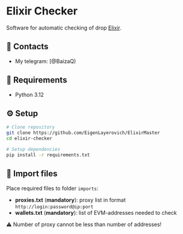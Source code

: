 # Elixir Checker

Software for automatic checking of drop [Elixir](https://claim.elixir.xyz/).

## 📢 Contacts

- My telegram: [@BaizaQ)

## 🐍 Requirements

- Python 3.12

## ⚙️ Setup

```sh
# Clone repository
git clone https://github.com/EigenLayerovich/ElixirMaster
cd elixir-checker

# Setup dependencies
pip install -r requirements.txt
```

## 📂 Import files

Place required files to folder `imports`:
- **proxies.txt** (**mandatory**): proxy list in format `http://login:password@ip:port`
- **wallets.txt** (**mandatory**): list of EVM-addresses needed to check

⚠️ Number of proxy cannot be less than number of addresses! 
